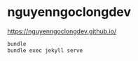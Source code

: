 # nguyenngoclongdev
https://nguyenngoclongdev.github.io/

```sh
bundle
bundle exec jekyll serve  
```

